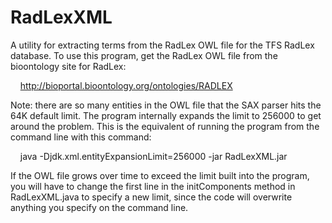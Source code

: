 # RadLexXML
A utility for extracting terms from the RadLex OWL file for the TFS RadLex database.
To use this program, get the RadLex OWL file from the bioontology site for RadLex:
<p>
&nbsp;&nbsp;&nbsp;&nbsp;<a href="http://bioportal.bioontology.org/ontologies/RADLEX">http://bioportal.bioontology.org/ontologies/RADLEX</a>
<p>
Note: there are so many entities in the OWL file that the SAX parser hits the 64K default limit. The program internally expands
the limit to 256000 to get around the problem. This is the equivalent of running the program from the command line with this command:
<p>
&nbsp;&nbsp;&nbsp;&nbsp;java -Djdk.xml.entityExpansionLimit=256000 -jar RadLexXML.jar
<p>
If the OWL file grows over time to exceed the limit built into the program, you will have to change the first line in the initComponents method in RadLexXML.java to specify a new limit, since the code will overwrite anything you specify on the command line.
